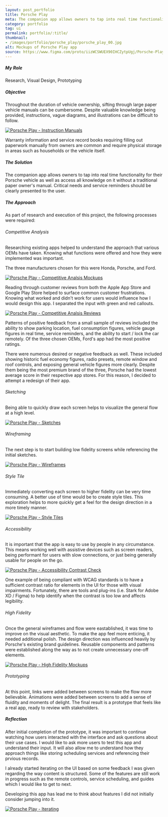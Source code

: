 ```yaml
---
layout: post_portfolio
title: Porsche Play
meta: The companion app allows owners to tap into real time functionality for their Porsche vehicle.
category: portfolio
tag: ui
permalink: portfolio/:title/
thumbnail: 
- /images/portfolio/porsche_play/porsche_play_00.jpg
alt: Mockups of Porsche Play app
source: https://www.figma.com/proto/iizWCSWUEX90IHCZytpUgj/Porsche-Play?node-id=2%3A2&scaling=scale-down
---
```


<section>
<h5>My Role</h5>

<p>Research, Visual Design, Prototyping</p>
</section>

<section>
<h5>Objective</h5>

<p>Throughout the duration of vehicle ownership, sifting through large paper vehicle manuals can be cumbersome. Despite valuable knowledge being provided, instructions, vague diagrams, and illustrations can be difficult to follow.</p>

<div class="lightgallery">
  <a href="/images/portfolio/porsche_play/porsche_play_01.jpg"><img src="/images/portfolio/porsche_play/porsche_play_01.jpg" alt="Porsche Play - Instruction Manuals"></a>
</div>

<p>Warranty information and service record books requiring filling out paperwork manually from owners are common and require physical storage in areas such as households or the vehicle itself.</p>
</section>

<section>
<h5>The Solution</h5>

<p>The companion app allows owners to tap into real time functionality for their Porsche vehicle as well as access all knowledge on it without a traditional paper owner's manual. Critical needs and service reminders should be clearly presented to the user.</p>
</section>

<section>
<h5>The Approach</h5>

<p>As part of research and execution of this project, the following processes were required:</p>
</section>

<section>
<h6>Competitive Analysis</h6>

<p>Researching existing apps helped to understand the approach that various OEMs have taken. Knowing what functions were offered and how they were implemented was important.</p>

<p>The three manufacturers chosen for this were Honda, Porsche, and Ford.</p>

<div class="lightgallery">
  <a href="/images/portfolio/porsche_play/porsche_play_02.jpg"><img src="/images/portfolio/porsche_play/porsche_play_02.jpg" alt="Porsche Play - Competitive Analsis Mockups"></a>
</div>

<p>Reading through customer reviews from both the Apple App Store and Google Play Store helped to surface common customer frustrations. Knowing what worked and didn't work for users would influence how I would design this app. I separated the input with green and red callouts.</p>

<div class="lightgallery">
  <a href="/images/portfolio/porsche_play/porsche_play_03.jpg"><img src="/images/portfolio/porsche_play/porsche_play_03.jpg" alt="Porsche Play - Competitive Analsis Reviews"></a>
</div>

<p>Patterns of positive feedback from a small sample of reviews included the ability to show parking location, fuel consumption figures, vehicle gauge figures in real time, service reminders, and the ability to start / lock the car remotely. Of the three chosen OEMs, Ford's app had the most positive ratings.</p>

<p>There were numerous desired or negative feedback as well. These included showing historic fuel economy figures, radio presets, remote window and roof controls, and exposing general vehicle figures more clearly. Despite them being the most premium brand of the three, Porsche had the lowest average score in their respective app stores. For this reason, I decided to attempt a redesign of their app.</p>
</section>

<section>
<h6>Sketching</h6>

<p>Being able to quickly draw each screen helps to visualize the general flow at a high level.</p>

<div class="lightgallery">
  <a href="/images/portfolio/porsche_play/porsche_play_04.jpg"><img src="/images/portfolio/porsche_play/porsche_play_04.jpg" alt="Porsche Play - Sketches"></a>
</div>
</section>

<section>
<h6>Wireframing</h6>

<p>The next step is to start building low fidelity screens while referencing the initial sketches.</p>

<div class="lightgallery">
  <a href="/images/portfolio/porsche_play/porsche_play_05.jpg"><img src="/images/portfolio/porsche_play/porsche_play_05.jpg" alt="Porsche Play - Wireframes"></a>
</div>
</section>

<section>
<h6>Style Tile</h6>

<p>Immediately converting each screen to higher fidelity can be very time consuming. A better use of time would be to create style tiles. This exploration helps to more quickly get a feel for the design direction in a more timely manner.</p>

<div class="lightgallery">
  <a href="/images/portfolio/porsche_play/porsche_play_06.jpg"><img src="/images/portfolio/porsche_play/porsche_play_06.jpg" alt="Porsche Play - Style Tiles"></a>
</div>
</section>

<section>
<h6>Accessibility</h6>

<p>It is important that the app is easy to use by people in any circumstance. This means working well with assistive devices such as screen readers, being performant for users with slow connections, or just being generally usable for people on the go.</p>

<div class="lightgallery">
  <a href="/images/portfolio/porsche_play/porsche_play_07.jpg"><img src="/images/portfolio/porsche_play/porsche_play_07.jpg" alt="Porsche Play - Accessibility Contrast Check"></a>
</div>

<p>One example of being compliant with WCAG standards is to have a sufficient contrast ratio for elements in the UI for those with visual impairments. Fortunately, there are tools and plug-ins (i.e. Stark for Adobe XD / Figma) to help identify when the contrast is too low and affects legibility.</p>
</section>

<section>
<h6>High Fidelity</h6>

<p>Once the general wireframes and flow were eastablished, it was time to improve on the visual aesthetic. To make the app feel more enticing, it needed additional polish. The design direction was influenced heavily by Porsche's existing brand guidelines. Reusable components and patterns were established along the way as to not create unnecessary one-off elements.</p>

<div class="lightgallery">
  <a href="/images/portfolio/porsche_play/porsche_play_08.jpg"><img src="/images/portfolio/porsche_play/porsche_play_08.jpg" alt="Porsche Play - High Fidelity Mockups"></a>
</div>
</section>

<section>
<h6>Prototyping</h6>

<p>At this point, links were added between screens to make the flow more believable. Animations were added between screens to add a sense of fluidity and moments of delight. The final result is a prototype that feels like a real app, ready to review with stakeholders.</p>
</section>

<section>
<h5>Reflection</h5>

<p>After initial completion of the prototype, it was important to continue watching how users interacted with the interface and ask questions about their use cases. I would like to ask more users to test this app and understand their input. It will also allow me to understand how they approach things like storing scheduling services and referencing their prvious records.</p>

<p>I already started iterating on the UI based on some feedback I was given regarding the way content is structured. Some of the features are still work in progress such as the remote controls, service scheduling, and guides which I would like to get to next.</p>

<p>Developing this app has lead me to think about features I did not initially consider jumping into it.</p>

<div class="lightgallery">
  <a href="/images/portfolio/porsche_play/porsche_play_09.jpg"><img src="/images/portfolio/porsche_play/porsche_play_09.jpg" alt="Porsche Play - Iterating"></a>
</div>
</section>